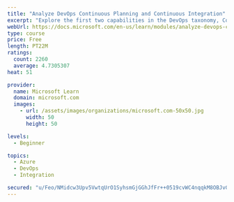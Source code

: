 ```yaml
---
title: "Analyze DevOps Continuous Planning and Continuous Integration"
excerpt: "Explore the first two capabilities in the DevOps taxonomy, Continuous Planning and Continuous Integration."
webUrl: https://docs.microsoft.com/en-us/learn/modules/analyze-devops-continuous-planning-intergration/
type: course
price: Free
length: PT22M
ratings:
  count: 2260
  average: 4.7305307
heat: 51

provider:
  name: Microsoft Learn
  domain: microsoft.com
  images:
    - url: /assets/images/organizations/microsoft.com-50x50.jpg
      width: 50
      height: 50

levels:
  - Beginner

topics:
  - Azure
  - DevOps
  - Integration

secured: "u/Feo/NMidcw3Upv5VwtqUrO1SyhsmGjGGhJfFr++0519cvWC4nqqkM8OBJvGAFAt4vq1jTOaLE8vuCmqhteY8+t0gnXj1iV9pSoj/LSXBHH4Y5g45Nih/uAokCfszBJkjPcC/9TtsSuibjIJ6ekCIaf01GbfqKW/8vIPisipRm3CfK4FW3Un9ChZmhGs2Pi9+fsZwOOOylI2QTDk8NdBUXfn9F8/Ucpp4TK4HYoT5f6kTLDz/uN6lACYqN6wgM4nHdCi2tylojIZxtCM5yU4cTMeRWUAgwKZPj+wwvCxu9H2e+IBEv1ID6Jw/hYAstROIdPMovfovgRLCoMscO391GA8SvQdNdaKfIXWSqjz3JdLnZWD47mU4t40Xoj3EZkudJKRAnZVZ8s+G5xSAaYF1suJIZlBn3/I4FJX7Fsc+M=;jp2bDdn5kdB68yCPWbWCdw=="
---
```



